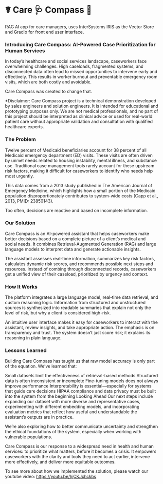 # ☤ Care 🩺 Compass 🧭
RAG AI app for care managers, uses InterSystems IRIS as the Vector Store and 
Gradio for front end user interface.

### Introducing Care Compass: AI-Powered Case Prioritization for Human Services
In today’s healthcare and social services landscape, caseworkers face overwhelming challenges. High caseloads, fragmented systems, and disconnected data often lead to missed opportunities to intervene early and effectively. This results in worker burnout and preventable emergency room visits, which are both costly and avoidable.

Care Compass was created to change that.

*Disclaimer: Care Compass project is a technical demonstration developed by sales engineers and solution engineers. It is intended for educational and prototyping purposes only. We are not medical professionals, and no part of this project should be interpreted as clinical advice or used for real-world patient care without appropriate validation and consultation with qualified healthcare experts.

### The Problem
Twelve percent of Medicaid beneficiaries account for 38 percent of all Medicaid emergency department (ED) visits. These visits are often driven by unmet needs related to housing instability, mental illness, and substance use. Traditional case management tools rarely account for these upstream risk factors, making it difficult for caseworkers to identify who needs help most urgently.

This data comes from a 2013 study published in The American Journal of Emergency Medicine, which highlights how a small portion of the Medicaid population disproportionately contributes to system-wide costs
(Capp et al., 2013, PMID: 23850143).

Too often, decisions are reactive and based on incomplete information.

### Our Solution
Care Compass is an AI-powered assistant that helps caseworkers make better decisions based on a complete picture of a client’s medical and social needs. It combines Retrieval-Augmented Generation (RAG) and large language models to interpret data and generate actionable insights.

The assistant assesses real-time information, summarizes key risk factors, calculates dynamic risk scores, and recommends possible next steps and resources. Instead of combing through disconnected records, caseworkers get a unified view of their caseload, prioritized by urgency and context.

### How It Works
The platform integrates a large language model, real-time data retrieval, and custom reasoning logic. Information from structured and unstructured sources is synthesized into readable summaries that explain not only the level of risk, but why a client is considered high-risk.

An intuitive user interface makes it easy for caseworkers to interact with the assistant, review insights, and take appropriate action. The emphasis is on transparency and trust. The system doesn’t just score risk; it explains its reasoning in plain language.

### Lessons Learned
Building Care Compass has taught us that raw model accuracy is only part of the equation. We’ve learned that:

Small datasets limit the effectiveness of retrieval-based methods
Structured data is often inconsistent or incomplete
Fine-tuning models does not always improve performance
Interpretability is essential—especially for systems that guide care decisions
HIPAA compliance and data privacy must be built into the system from the beginning
Looking Ahead
Our next steps include expanding our dataset with more diverse and representative cases, experimenting with different embedding models, and incorporating evaluation metrics that reflect how useful and understandable the assistant’s outputs are in practice.

We’re also exploring how to better communicate uncertainty and strengthen the ethical foundations of the system, especially when working with vulnerable populations.

Care Compass is our response to a widespread need in health and human services: to prioritize what matters, before it becomes a crisis. It empowers caseworkers with the clarity and tools they need to act earlier, intervene more effectively, and deliver more equitable outcomes.

To see more about how we implemented the solution, please watch our youtube video:
https://youtu.be/hjCKJxhckbs
